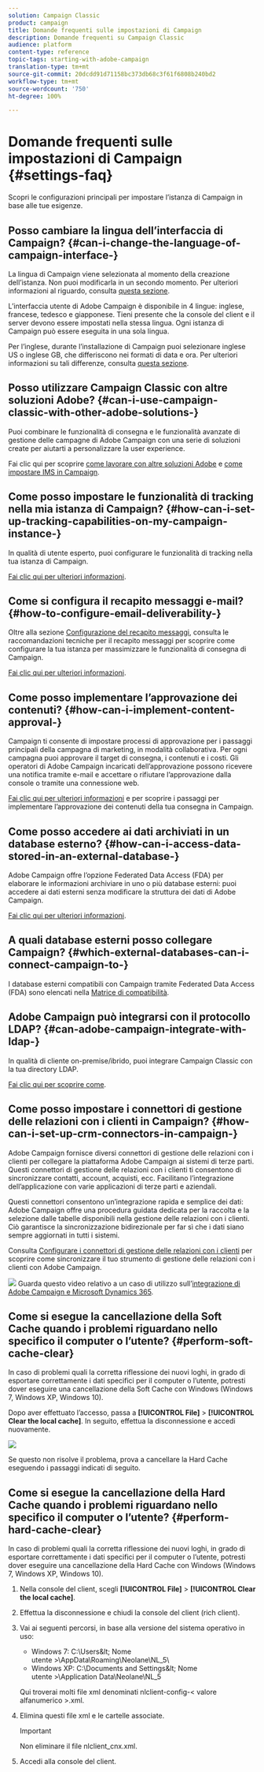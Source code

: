 ```yaml
---
solution: Campaign Classic
product: campaign
title: Domande frequenti sulle impostazioni di Campaign
description: Domande frequenti su Campaign Classic
audience: platform
content-type: reference
topic-tags: starting-with-adobe-campaign
translation-type: tm+mt
source-git-commit: 20dcdd91d71158bc373db68c3f61f6808b240bd2
workflow-type: tm+mt
source-wordcount: '750'
ht-degree: 100%

---
```



# Domande frequenti sulle impostazioni di Campaign {#settings-faq}

Scopri le configurazioni principali per impostare l’istanza di Campaign in base alle tue esigenze.

## Posso cambiare la lingua dell’interfaccia di Campaign? {#can-i-change-the-language-of-campaign-interface-}

La lingua di Campaign viene selezionata al momento della creazione dell’istanza. Non puoi modificarla in un secondo momento. Per ulteriori informazioni al riguardo, consulta [questa sezione](../../installation/using/creating-an-instance-and-logging-on.md).

L’interfaccia utente di Adobe Campaign è disponibile in 4 lingue: inglese, francese, tedesco e giapponese. Tieni presente che la console del client e il server devono essere impostati nella stessa lingua. Ogni istanza di Campaign può essere eseguita in una sola lingua.

Per l’inglese, durante l’installazione di Campaign puoi selezionare inglese US o inglese GB, che differiscono nei formati di data e ora. Per ulteriori informazioni su tali differenze, consulta [questa sezione](../../platform/using/adobe-campaign-workspace.md#date-and-time).

## Posso utilizzare Campaign Classic con altre soluzioni Adobe? {#can-i-use-campaign-classic-with-other-adobe-solutions-}

Puoi combinare le funzionalità di consegna e le funzionalità avanzate di gestione delle campagne di Adobe Campaign con una serie di soluzioni create per aiutarti a personalizzare la user experience.

Fai clic qui per scoprire [come lavorare con altre soluzioni Adobe](../../integrations/using/about-campaign-integrations.md) e [come impostare IMS in Campaign](../../integrations/using/about-adobe-id.md).

## Come posso impostare le funzionalità di tracking nella mia istanza di Campaign? {#how-can-i-set-up-tracking-capabilities-on-my-campaign-instance-}

In qualità di utente esperto, puoi configurare le funzionalità di tracking nella tua istanza di Campaign.

[Fai clic qui per ulteriori informazioni](../../installation/using/deploying-an-instance.md#tracking-configuration).

## Come si configura il recapito messaggi e-mail? {#how-to-configure-email-deliverability-}

Oltre alla sezione [Configurazione del recapito messaggi](../../delivery/using/about-deliverability.md#configuration), consulta le raccomandazioni tecniche per il recapito messaggi per scoprire come configurare la tua istanza per massimizzare le funzionalità di consegna di Campaign.

[Fai clic qui per ulteriori informazioni](../../delivery/using/technical-recommendations.md).

## Come posso implementare l’approvazione dei contenuti? {#how-can-i-implement-content-approval-}

Campaign ti consente di impostare processi di approvazione per i passaggi principali della campagna di marketing, in modalità collaborativa. Per ogni campagna puoi approvare il target di consegna, i contenuti e i costi. Gli operatori di Adobe Campaign incaricati dell’approvazione possono ricevere una notifica tramite e-mail e accettare o rifiutare l’approvazione dalla console o tramite una connessione web.

[Fai clic qui per ulteriori informazioni](../../campaign/using/marketing-campaign-approval.md#checking-and-approving-deliveries) e per scoprire i passaggi per implementare l’approvazione dei contenuti della tua consegna in Campaign.

## Come posso accedere ai dati archiviati in un database esterno? {#how-can-i-access-data-stored-in-an-external-database-}

Adobe Campaign offre l’opzione Federated Data Access (FDA) per elaborare le informazioni archiviare in uno o più database esterni: puoi accedere ai dati esterni senza modificare la struttura dei dati di Adobe Campaign.

[Fai clic qui per ulteriori informazioni](../../installation/using/connecting-to-database.md).

## A quali database esterni posso collegare Campaign? {#which-external-databases-can-i-connect-campaign-to-}

I database esterni compatibili con Campaign tramite Federated Data Access (FDA) sono elencati nella [Matrice di compatibilità](../../rn/using/compatibility-matrix.md).

## Adobe Campaign può integrarsi con il protocollo LDAP? {#can-adobe-campaign-integrate-with-ldap-}

In qualità di cliente on-premise/ibrido, puoi integrare Campaign Classic con la tua directory LDAP.

[Fai clic qui per scoprire come](../../installation/using/connecting-through-ldap.md).

## Come posso impostare i connettori di gestione delle relazioni con i clienti in Campaign? {#how-can-i-set-up-crm-connectors-in-campaign-}

Adobe Campaign fornisce diversi connettori di gestione delle relazioni con i clienti per collegare la piattaforma Adobe Campaign ai sistemi di terze parti. Questi connettori di gestione delle relazioni con i clienti ti consentono di sincronizzare contatti, account, acquisti, ecc. Facilitano l’integrazione dell’applicazione con varie applicazioni di terze parti e aziendali.

Questi connettori consentono un’integrazione rapida e semplice dei dati: Adobe Campaign offre una procedura guidata dedicata per la raccolta e la selezione dalle tabelle disponibili nella gestione delle relazioni con i clienti. Ciò garantisce la sincronizzazione bidirezionale per far sì che i dati siano sempre aggiornati in tutti i sistemi.

Consulta [Configurare i connettori di gestione delle relazioni con i clienti](../../platform/using/crm-connectors.md) per scoprire come sincronizzare il tuo strumento di gestione delle relazioni con i clienti con Adobe Campaign.

![](assets/do-not-localize/how-to-video.png) Guarda questo video relativo a un caso di utilizzo sull’[integrazione di Adobe Campaign e Microsoft Dynamics 365](https://helpx.adobe.com/it/campaign/kt/acc/using/acc-integrate-dynamics365-with-acc-feature-video-set-up.html).

## Come si esegue la cancellazione della Soft Cache quando i problemi riguardano nello specifico il computer o l’utente? {#perform-soft-cache-clear}

In caso di problemi quali la corretta riflessione dei nuovi loghi, in grado di esportare correttamente i dati specifici per il computer o l’utente, potresti dover eseguire una cancellazione della Soft Cache con Windows (Windows 7, Windows XP, Windows 10).

Dopo aver effettuato l’accesso, passa a **[!UICONTROL File]** > **[!UICONTROL Clear the local cache]**. In seguito, effettua la disconnessione e accedi nuovamente.

![](assets/faq_soft_cache.png)

Se questo non risolve il problema, prova a cancellare la Hard Cache eseguendo i passaggi indicati di seguito.

## Come si esegue la cancellazione della Hard Cache quando i problemi riguardano nello specifico il computer o l’utente? {#perform-hard-cache-clear}

In caso di problemi quali la corretta riflessione dei nuovi loghi, in grado di esportare correttamente i dati specifici per il computer o l’utente, potresti dover eseguire una cancellazione della Hard Cache con Windows (Windows 7, Windows XP, Windows 10).

1. Nella console del client, scegli **[!UICONTROL File]** > **[!UICONTROL Clear the local cache]**.

1. Effettua la disconnessione e chiudi la console del client (rich client).

1. Vai ai seguenti percorsi, in base alla versione del sistema operativo in uso:

   * Windows 7: C:\Users\&lt; Nome utente >\AppData\Roaming\Neolane\NL_5\
   * Windows XP: C:\Documents and Settings\&lt; Nome utente >\Application Data\Neolane\NL_5

   Qui troverai molti file xml denominati nlclient-config-&lt; valore alfanumerico >.xml.

1. Elimina questi file xml e le cartelle associate.

   >[!IMPORTANT]
   >
   >Non eliminare il file nlclient_cnx.xml.

1. Accedi alla console del client.